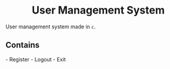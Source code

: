 <div align="center">
    <h1>User Management System</h1>
</div>

User management system made in `c`.

<h2>Contains</h2>
- Register
- Logout
- Exit 
